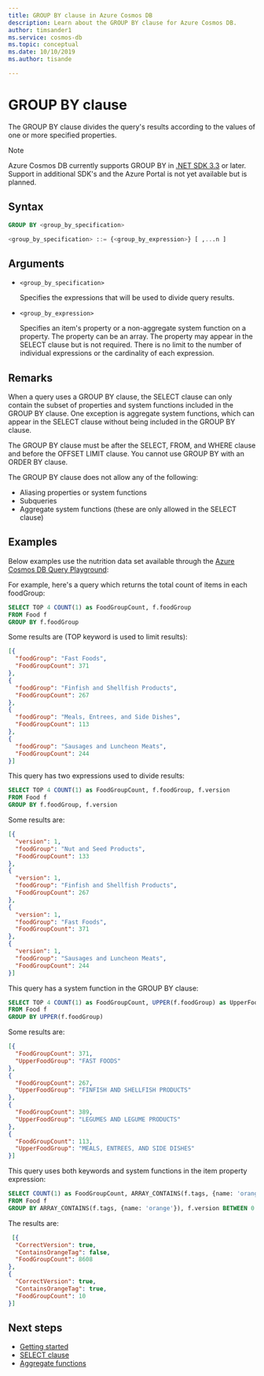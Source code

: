 ```yaml
---
title: GROUP BY clause in Azure Cosmos DB
description: Learn about the GROUP BY clause for Azure Cosmos DB.
author: timsander1
ms.service: cosmos-db
ms.topic: conceptual
ms.date: 10/10/2019
ms.author: tisande

---
```

# GROUP BY clause

The GROUP BY clause divides the query's results according to the values of one or more specified properties.

> [!NOTE]
> Azure Cosmos DB currently supports GROUP BY in [.NET SDK 3.3](https://www.nuget.org/packages/Microsoft.Azure.Cosmos/3.3.0) or later. Support in additional SDK's 
> and the Azure Portal is not yet available but is planned.

## Syntax

```sql  
GROUP BY <group_by_specification>  

<group_by_specification> ::= {<group_by_expression>} [ ,...n ]
```  

## Arguments

- `<group_by_specification>`

   Specifies the expressions that will be used to divide query results.

- `<group_by_expression>`
  
   Specifies an item's property or a non-aggregate system function on a property. The property can be an array. The property may appear in the SELECT clause but is not required.  There is no limit to the number of individual expressions or the cardinality of each expression.

## Remarks
  
  When a query uses a GROUP BY clause, the SELECT clause can only contain the subset of properties and system functions included in the GROUP BY clause. One exception is aggregate system functions, which can appear in the SELECT clause without being included in the GROUP BY clause.

  The GROUP BY clause must be after the SELECT, FROM, and WHERE clause and before the OFFSET LIMIT clause. You cannot use GROUP BY with an ORDER BY clause.

  The GROUP BY clause does not allow any of the following:
  
- Aliasing properties or system functions
- Subqueries
- Aggregate system functions (these are only allowed in the SELECT clause)

## Examples

Below examples use the nutrition data set available through the [Azure Cosmos DB Query Playground](https://www.documentdb.com/sql/demo):

For example, here's a query which returns the total count of items in each foodGroup:

```sql
SELECT TOP 4 COUNT(1) as FoodGroupCount, f.foodGroup
FROM Food f
GROUP BY f.foodGroup
```

Some results are (TOP keyword is used to limit results):

```json
[{
  "foodGroup": "Fast Foods",
  "FoodGroupCount": 371
},
{
  "foodGroup": "Finfish and Shellfish Products",
  "FoodGroupCount": 267
},
{
  "foodGroup": "Meals, Entrees, and Side Dishes",
  "FoodGroupCount": 113
},
{
  "foodGroup": "Sausages and Luncheon Meats",
  "FoodGroupCount": 244
}]
```

This query has two expressions used to divide results:

```sql
SELECT TOP 4 COUNT(1) as FoodGroupCount, f.foodGroup, f.version
FROM Food f
GROUP BY f.foodGroup, f.version
```

Some results are:

```json
[{
  "version": 1,
  "foodGroup": "Nut and Seed Products",
  "FoodGroupCount": 133
},
{
  "version": 1,
  "foodGroup": "Finfish and Shellfish Products",
  "FoodGroupCount": 267
},
{
  "version": 1,
  "foodGroup": "Fast Foods",
  "FoodGroupCount": 371
},
{
  "version": 1,
  "foodGroup": "Sausages and Luncheon Meats",
  "FoodGroupCount": 244
}]
```

This query has a system function in the GROUP BY clause:

```sql
SELECT TOP 4 COUNT(1) as FoodGroupCount, UPPER(f.foodGroup) as UpperFoodGroup
FROM Food f
GROUP BY UPPER(f.foodGroup)
```

Some results are:

```json
[{
  "FoodGroupCount": 371,
  "UpperFoodGroup": "FAST FOODS"
},
{
  "FoodGroupCount": 267,
  "UpperFoodGroup": "FINFISH AND SHELLFISH PRODUCTS"
},
{
  "FoodGroupCount": 389,
  "UpperFoodGroup": "LEGUMES AND LEGUME PRODUCTS"
},
{
  "FoodGroupCount": 113,
  "UpperFoodGroup": "MEALS, ENTREES, AND SIDE DISHES"
}]
```

This query uses both keywords and system functions in the item property expression:

```sql
SELECT COUNT(1) as FoodGroupCount, ARRAY_CONTAINS(f.tags, {name: 'orange'}) AS ContainsOrangeTag,  f.version BETWEEN 0 AND 2 AS CorrectVersion
FROM Food f
GROUP BY ARRAY_CONTAINS(f.tags, {name: 'orange'}), f.version BETWEEN 0 AND 2
```

The results are:

```json
 [{
  "CorrectVersion": true,
  "ContainsOrangeTag": false,
  "FoodGroupCount": 8608
},
{
  "CorrectVersion": true,
  "ContainsOrangeTag": true,
  "FoodGroupCount": 10
}]
```

## Next steps

- [Getting started](sql-query-getting-started.md)
- [SELECT clause](sql-query-select.md)
- [Aggregate functions](sql-query-aggregates.md)
